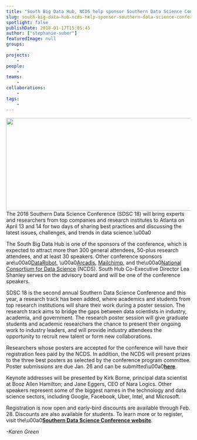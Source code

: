 ```yaml
---
title: "South Big Data Hub, NCDS help sponsor Southern Data Science Conference; registration now open"
slug: south-big-data-hub-ncds-help-sponsor-southern-data-science-conference-registration-now-open
spotlight: false
publishDate: 2018-01-17T15:05:45
author: ["stephanie-suber"]
featuredImage: null
groups:
    - 
projects:
    - 
people:
    - 
teams: 
    - 
collaborations:
    - 
tags:
    - 
---
```

<p><img class="aligncenter size-large wp-image-17364" src="https://renci.org/wp-content/uploads/2018/01/Screen-Shot-2018-01-17-at-2.56.51-PM-1024x404.png" alt="" width="640" height="253" srcset="https://renci.org/wp-content/uploads/2018/01/Screen-Shot-2018-01-17-at-2.56.51-PM-1024x404.png 1024w, https://renci.org/wp-content/uploads/2018/01/Screen-Shot-2018-01-17-at-2.56.51-PM-300x118.png 300w, https://renci.org/wp-content/uploads/2018/01/Screen-Shot-2018-01-17-at-2.56.51-PM-768x303.png 768w, https://renci.org/wp-content/uploads/2018/01/Screen-Shot-2018-01-17-at-2.56.51-PM-640x252.png 640w" sizes="(max-width: 640px) 100vw, 640px" />The 2018 Southern Data Science Conference (SDSC 18) will bring experts and researchers from top companies and research institutes to Atlanta on April 13 and 14 for two days of sharing best practices and discussing the latest issues, challenges, and trends in data science.\u00a0<!--more--></p>
<p>The South Big Data Hub is one of the sponsors of the conference, which is expected to attract more than 300 general attendees, 50-plus research attendees, and at least 30 speakers. Other conference sponsors are\u00a0<a href="https://www.datarobot.com/">DataRobot</a>, \u00a0<a href="https://www.arcadis.com/en/united-states/">Arcadis</a>, <a href="https://mailchimp.com/">Mailchimp</a>, and the\u00a0<a href="http://www.datascienceconsortium.org/">National Consortium for Data Science</a> (NCDS). South Hub Co-Executive Director Lea Shanley serves on the advisory board and will be one of the conference speakers.</p>
<p>SDSC 18 is the second annual Southern Data Science Conference and this year, a research track has been added, where academics and students from top research institutions will share their work during a poster session. The research track aims to bridge the gaps between data scientists in industry, academia, and government. The research poster session will give graduate students and academic researchers the chance to present their ongoing work to industry leaders, and will provide industry attendees the opportunity to recruit new talent or form new collaborations.</p>
<p>Researchers whose posters are accepted for the conference will have their registration fees paid by the NCDS. In addition, the NCDS will present prizes to the three best posters as selected by the conference program committee. Poster submissions are due Jan. 26 and can be submitted\u00a0<a href="https://www.southerndatascience.com/submission-guidline"><strong>here</strong></a>.</p>
<p>Keynote addresses will be presented by Kirk Borne, principal data scientist at Booz Allen Hamilton; and Jane Eggers, CEO of Nara Logics. Other speakers represent some of the biggest names in the technology and data science sectors, including Google, Facebook, Uber, Intel, and Microsoft.</p>
<p>Registration is now open and early-bird discounts are available through Feb. 28. Discounts are also available for students. To learn more or to register, visit the\u00a0<a href="https://www.southerndatascience.com/"><strong>Southern Data Science Conference website</strong></a>.</p>
<p><em>-Karen Green</em></p>
<!-- AddThis Advanced Settings generic via filter on the_content --><!-- AddThis Share Buttons generic via filter on the_content -->
